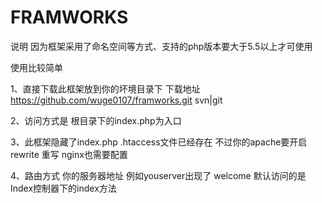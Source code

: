 # FRAMWORKS

说明 因为框架采用了命名空间等方式、支持的php版本要大于5.5以上才可使用

使用比较简单

1、直接下载此框架放到你的坏境目录下 下载地址 https://github.com/wuge0107/framworks.git   svn|git

2、访问方式是 根目录下的index.php为入口

3、此框架隐藏了index.php .htaccess文件已经存在 不过你的apache要开启rewrite 重写 nginx也需要配置

4、路由方式 你的服务器地址 例如youserver出现了 welcome 默认访问的是Index控制器下的index方法
